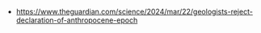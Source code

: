 - https://www.theguardian.com/science/2024/mar/22/geologists-reject-declaration-of-anthropocene-epoch